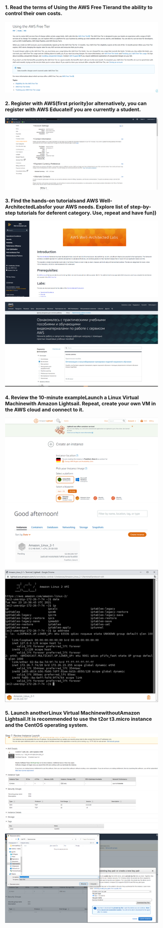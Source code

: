 ### 1. Read the terms of Using the AWS Free Tierand the ability to control their own costs.

![](images/1.png)

### 2. Register with AWS(first priority)or alternatively, you can register with AWS Educateif you are currently a student.

![](images/2.png)

### 3. Find the hands-on tutorialsand AWS Well-ArchitectedLabsfor your AWS needs. Explore list of step-by-step tutorials for deferent category. Use, repeat and have fun))

![](images/3.1.png)

![](images/3.2.png)

### 4. Review the 10-minute exampleLaunch a Linux Virtual Machinewith Amazon Lightsail. Repeat, create your own VM in the AWS cloud and connect to it. 

![](images/4.1.png)
![](images/4.2.png)
![](images/4.3.png)

### 5. Launch anotherLinux Virtual MachinewithoutAmazon Lightsail.It is recommended to use the t2or t3.micro instance and the CentOS operating system.

![](images/5.1.png)
![](images/5.2.png)
